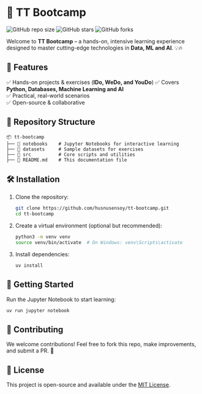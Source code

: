 # 🚀 TT Bootcamp

![GitHub repo size](https://img.shields.io/github/repo-size/husnusensoy/tt-bootcamp)
![GitHub stars](https://img.shields.io/github/stars/husnusensoy/tt-bootcamp?style=social)
![GitHub forks](https://img.shields.io/github/forks/husnusensoy/tt-bootcamp?style=social)

Welcome to **TT Bootcamp** – a hands-on, intensive learning experience designed to master cutting-edge technologies in **Data, ML and AI**. 💡🔥

## 📌 Features
✅ Hands-on projects & exercises (**IDo, WeDo, and YouDo**)
✅ Covers **Python, Databases, Machine Learning and AI**  
✅ Practical, real-world scenarios  
✅ Open-source & collaborative  

## 📂 Repository Structure
```
📦 tt-bootcamp
├── 📁 notebooks    # Jupyter Notebooks for interactive learning
├── 📁 datasets     # Sample datasets for exercises
├── 📁 src          # Core scripts and utilities
├── 📄 README.md    # This documentation file
```

## 🛠 Installation
1. Clone the repository:
   ```bash
   git clone https://github.com/husnusensoy/tt-bootcamp.git
   cd tt-bootcamp
   ```
2. Create a virtual environment (optional but recommended):
   ```bash
   python3 -m venv venv
   source venv/bin/activate  # On Windows: venv\Scripts\activate
   ```
3. Install dependencies:
   ```bash
   uv install
   ```

## 🚀 Getting Started
Run the Jupyter Notebook to start learning:
```bash
uv run jupyter notebook
```

## 🤝 Contributing
We welcome contributions! Feel free to fork this repo, make improvements, and submit a PR. 🙌

## 📄 License
This project is open-source and available under the [MIT License](LICENSE).
